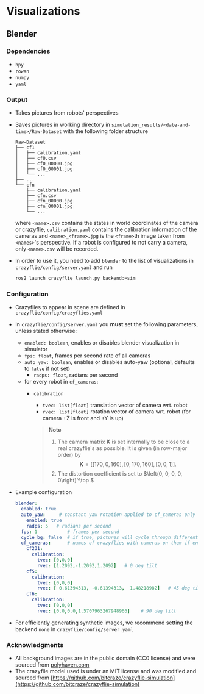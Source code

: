 # Visualizations

## Blender

### Dependencies

- `bpy`
- `rowan`
- `numpy` 
- `yaml` 

### Output
- Takes pictures from robots' perspectives
- Saves pictures in working directory in `simulation_results/<date-and-time>/Raw-Dataset` with the following folder structure

    ```
    Raw-Dataset
    ├── cf1
    │   ├── calibration.yaml
    │   ├── cf0.csv
    │   ├── cf0_00000.jpg
    │   ├── cf0_00001.jpg
    │   └── ...
    ├── ...
    └── cfn
        ├── calibration.yaml
        ├── cfn.csv
        ├── cfn_00000.jpg
        ├── cfn_00001.jpg
        └── ...
    ```
    where `<name>.csv` contains the states in world coordinates of the camera or crazyflie, `calibration.yaml` contains the calibration information of the cameras and 
    `<name>_<frame>.jpg` is the `<frame>`th image taken from `<names>`'s perspective. If a robot is configured to not carry a camera, only `<name>.csv` will be recorded. 
- In order to use it, you need to add `blender` to the list of visualizations in `crazyflie/config/server.yaml` and run 

    ```sh
    ros2 launch crazyflie launch.py backend:=sim
    ```

### Configuration
- Crazyflies to appear in scene are defined in `crazyflie/config/crazyflies.yaml` 
- In `crazyflie/config/server.yaml` you **must** set the following parameters, unless stated otherwise:
    * `enabled: boolean`, enables or disables blender visualization in simulator
    * `fps: float`, frames per second rate of all cameras  
    * `auto_yaw: boolean`, enables or disables auto-yaw (optional, defaults to `false` if not set)
        - `radps: float`, radians per second
    * for every robot in `cf_cameras`:
        - `calibration`
            * `tvec: list[float]` translation vector of camera wrt. robot
            * `rvec: list[float]` rotation vector of camera wrt. robot (for camera +Z is front and +Y is up)  

            > **Note**
            > 1. The camera matrix $\mathbf K$ is set internally to be close to a real crazyflie's as possible.
            > It is given (in row-major order) by $$\mathbf  K = \left[ [170, 0, 160], [0, 170, 160], [0, 0, 1] \right].$$
            > 2. The distortion coefficient is set to $\left(0, 0, 0, 0, 0\right)^\top $

- Example configuration

    ```yaml
    blender:
      enabled: true
      auto_yaw:     # constant yaw rotation applied to cf_cameras only
        enabled: true
        radps: 5   # radians per second
      fps: 1           # frames per second
      cycle_bg: false  # if true, pictures will cycle through different environemt background images (useful for synthetic image generation). Otherwise a single environment background image will be used
      cf_cameras:      # names of crazyflies with cameras on them if enabled in `crazyflies.yaml`
        cf231:
          calibration:
            tvec: [0,0,0]
            rvec: [1.2092,-1.2092,1.2092]   # 0 deg tilt
        cf5:
          calibration:
            tvec: [0,0,0]
            rvec: [ 0.61394313, -0.61394313,  1.48218982]   # 45 deg tilt
        cf6:
          calibration:
            tvec: [0,0,0]
            rvec: [0.0,0.0,1.5707963267948966]    # 90 deg tilt
    ```

- For efficiently generating synthetic images, we recommend setting the backend `none` in `crazyflie/config/server.yaml` 

### Acknowledgments 

- All background images are in the public domain (CC0 license) and were sourced from [polyhaven.com](https://polyhaven.com/) 
- The crazyflie model used is under an MIT license and was modified and sourced from [https://github.com/bitcraze/crazyflie-simulation](https://github.com/bitcraze/crazyflie-simulation)

